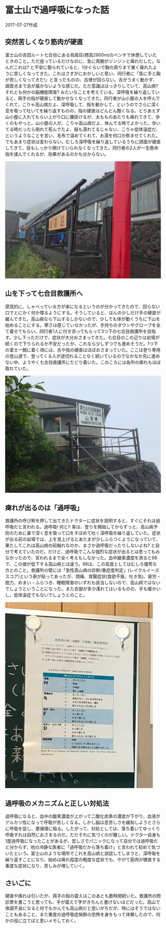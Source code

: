 # 富士山で過呼吸になった話

2017-07-27作成

## 突然苦しくなり筋肉が硬直

富士山の吉田ルート七合目にある鳥居荘(標高2900m)のベンチで休憩していたときのこと。ただ座っているだけなのに、急に両腕がジンジンと痺れだした。なんだこれは? と不安に駆られていると、1分ぐらいで胸の周りまで重く痺れたように苦しくなってきた。これはさすがにおかしいと思い、同行者に「急に手と胸が苦しくなってきた!」と言ったものの、呂律が回らない。舌がうまく動かず、調音点まで舌が届かないような感じだ。ただ意識ははっきりしていて、高山病? それとも何かの脳機能障害? みたいなことを考えている。深呼吸を繰り返していると、両手の指が硬直して動かせなくなってきた。同行者が山小屋の人を呼んでくれて、こりゃ高山病だよ、深呼吸して、指を動かして、というのでさらに深く息を吸って吐いてを繰り返すものの、指の硬直はどんどん酷くなる。とりあえず山小屋に入れてもらい上がり口に腰掛けるが、太もものあたりも痺れてきて、歩くのもやっと。山小屋の人が、こりゃ高山病だよ、休んでる時でよかった、歩いてる時だったら倒れて死んでたよ、服も濡れてるじゃない、こりゃ低体温症だ、というようなことを言い、毛布で温めてくれて、お湯を何口か飲ませてくれた。でもあまり症状は変わらない。むしろ深呼吸を繰り返しているうちに顔面が硬直してきて、目もしっかり開けていられなくなってきた。同行者の2人が一生懸命指を揉んでくれるが、効果があるのかも分からない。

![img](img/20170727-001.jpg)

## 山を下って七合目救護所へ

感覚的に、しゃべっている方が楽になるというのが分かってきたので、回らない口でとにかく何か喋るようにする。そうしていると、ほんの少しだけ手の硬直が緩んできた。高山病なら下山するしかないので、少しでも体が動くうちに下山を始めることにする。寒さは感じていなかったが、手持ちのダウンやグローブを全て着せてもらい、同行者1人に付き添ってもらって3つ下の七合目救護所を目指す。少し下っただけで、症状が大分おさまってきた。七合目のこの辺りは岩場が続くので下りられるか不安だったが、これなら少しずつでも進めそうだ。1つ下の富士一館に着く頃には、舌や指の硬直はほぼおさまっていた。ここは登り専用の登山道で、登ってくる人が途切れることなく続いているのでなかなか先に進めない中、ようやく七合目救護所にたどり着いた。このころには各所の痺れもほぼ取れていた。

![img](img/20170727-002.jpg)

## 痺れが出るのは「過呼吸」

救護所の呼び鈴を押して出てきたドクターに症状を説明すると、すぐにそれは過呼吸だと言われる。過呼吸! 何と!! 実は、登りを開始してからずっと、高山病予防のために鼻で深く息を吸って口をすぼめて吐く深呼吸を繰り返していた。症状が出る前の岩場では、上を見上げるとあたまが少しふらつくようになっていて、果たしてこれは高山病の前触れなのか、まさか過呼吸だったりしないよね? と自分で考えていたのだ。だけど、過呼吸でこんな強烈な症状が出るとは思ってもみなかったので、言われるまで全く考えもしなかった。血中酸素濃度を測ると98で、この値が低下する高山病とは違う。98は、この高度としてはむしろ優秀な方とのこと。救護所の壁には「急性高山病の診断/重症度判定」(レイクルイーズスコア)という表が貼ってあったが、頭痛、胃腸症状(食欲不振、吐き気)、疲労・脱力、めまい・ふらつき、睡眠障害のいずれも該当しないので、高山病ではないでしょうということになった。また衣服が多少濡れてはいるものの、手も暖かいし、低体温症でもないでしょうとのこと。

![img](img/20170727-003.jpg)

## 過呼吸のメカニズムと正しい対処法

過呼吸になると、血中の酸素濃度が上がって二酸化炭素の濃度が下がり、血液がアルカリ性になって呼吸が苦しくなる。しかし脳は息苦しさを緩和しようとさらに呼吸を促し、悪循環に陥る。したがって、対処としては、落ち着いてゆっくり呼吸すれは自然におさまるのだ。ただそれに気づくのが難しい。ドクター自身も1度過呼吸になったことがあるが、苦しさでパニックになって自分では過呼吸だと分からず、他の冷静な医者に「過呼吸だから落ち着け」と言われて初めて気づいたという。富士山のような場所でこれを高山病と誤認してしまうと、深呼吸を繰り返すことになり、始めは痺れ程度の軽度な症状でも、やがて筋肉が硬直する重度な症状になり、苦しみが増していく。

## さいごに

硬直や痺れは引いたが、両手の指の震えはこのあとも数時間続いた。救護所の問診票を書こうと思っても、手が震えて字がきちんと書けないほどだった。高山で体調不良になると何でもかんでも高山病だと思いがちだが、時にはそうではないこともあること、また重度の過呼吸症候群の恐怖を身をもって体験したので、何かの役に立てばと思いメモしておく。

